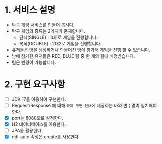 # 1. 서비스 설명
- 탁구 게임 서비스를 만들어 봅시다.
- 탁구 게임의 종류는 2가지가 존재합니다.
    - 단식(SINGLE) : 1대1로 게임을 진행합니다.
    - 복식(DOUBLE) : 2대2로 게임을 진행합니다.
- 유저들은 방을 생성하거나 만들어진 방에 참가해 게임을 진행 할 수 있습니다.
- 방에 참가한 유저들은 RED, BLUE 팀 중 한 개의 팀에 배정받습니다.
- 팀은 변경이 가능합니다.

# 2. 구현 요구사항
- [ ] JDK 17을 이용하여 구현한다.
- [ ] Request/Response 에 대해 `과제 구현 안내`에 제공하는 바와 변수명이 일치해야 한다.
- [x] port는 8080으로 설정한다.
- [x] H2 데이터베이스를 이용한다.
- [ ] JPA를 활용한다.
- [x] ddl-auto 속성은 create를 사용한다.
